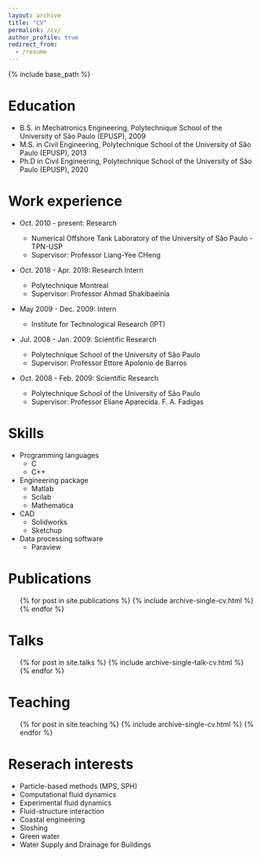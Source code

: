 ```yaml
---
layout: archive
title: "CV"
permalink: /cv/
author_profile: true
redirect_from:
  - /resume
---
```


{% include base_path %}

Education
======
* B.S. in Mechatronics Engineering, Polytechnique School of the University of São Paulo (EPUSP), 2009
* M.S. in Civil Engineering, Polytechnique School of the University of São Paulo (EPUSP), 2013
* Ph.D in Civil Engineering, Polytechnique School of the University of São Paulo (EPUSP), 2020

Work experience
======
* Oct. 2010 - present: Research
  * Numerical Offshore Tank Laboratory of the University of São Paulo - TPN-USP
  * Supervisor: Professor Liang-Yee CHeng

* Oct. 2018 - Apr. 2019: Research Intern
  * Polytechnique Montreal
  * Supervisor: Professor Ahmad Shakibaeinia

* May 2009 - Dec. 2009: Intern
  * Institute for Technological Research (IPT)

* Jul. 2008 - Jan. 2009:  Scientific Research
  * Polytechnique School of the University of São Paulo
  * Supervisor: Professor Ettore Apolonio de Barros

* Oct. 2008 - Feb. 2009:  Scientific Research
  * Polytechnique School of the University of São Paulo
  * Supervisor: Professor Eliane Aparecida. F. A. Fadigas

Skills
======
* Programming languages
  * C
  * C++
* Engineering package
  * Matlab
  * Scilab
  * Mathematica
* CAD
  * Solidworks
  * Sketchup
* Data processing software
  * Paraview

Publications
======
  <ul>{% for post in site.publications %}
    {% include archive-single-cv.html %}
  {% endfor %}</ul>
  
Talks
======
  <ul>{% for post in site.talks %}
    {% include archive-single-talk-cv.html %}
  {% endfor %}</ul>
  
Teaching
======
  <ul>{% for post in site.teaching %}
    {% include archive-single-cv.html %}
  {% endfor %}</ul>
  
Reserach interests
======
* Particle-based methods (MPS, SPH)
* Computational fluid dynamics
* Experimental fluid dynamics
* Fluid-structure interaction
* Coastal engineering
* Sloshing
* Green water
* Water Supply and Drainage for Buildings